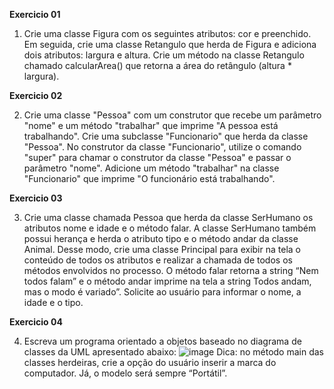 **Exercicio 01**

1) Crie uma classe Figura com os seguintes atributos: cor e preenchido. Em seguida, crie uma classe Retangulo que herda de Figura
e adiciona dois atributos: largura e altura. Crie um método na classe Retangulo chamado calcularArea() que retorna a área do retângulo (altura * largura).

**Exercicio 02**

2) Crie uma classe "Pessoa" com um construtor que recebe um parâmetro "nome" e um método "trabalhar" que imprime "A pessoa está trabalhando". Crie uma subclasse
"Funcionario" que herda da classe "Pessoa". No construtor da classe "Funcionario", utilize o comando "super" para chamar o construtor da classe "Pessoa" e passar
o parâmetro "nome". Adicione um método "trabalhar" na classe "Funcionario" que imprime "O funcionário está trabalhando".

**Exercicio 03**

3) Crie uma classe chamada Pessoa que herda da classe SerHumano os atributos nome e idade e o método falar. A classe SerHumano também possui herança e
herda o atributo tipo e o método andar da classe Animal. Desse modo, crie uma classe Principal para exibir na tela o conteúdo de todos os atributos e
realizar a chamada de todos os métodos envolvidos no processo. O método falar retorna a string “Nem todos falam” e o método andar imprime na tela a string
Todos andam, mas o modo é variado”. Solicite ao usuário para informar o nome, a idade e o tipo.

**Exercicio 04**

4) Escreva um programa orientado a objetos baseado no diagrama de
classes da UML apresentado abaixo:
![image](https://github.com/user-attachments/assets/a8f6481f-abca-465e-825d-f5d50408077c)
Dica: no método main das classes herdeiras, crie a opção do usuário inserir a
marca do computador. Já, o modelo será sempre “Portátil”.

